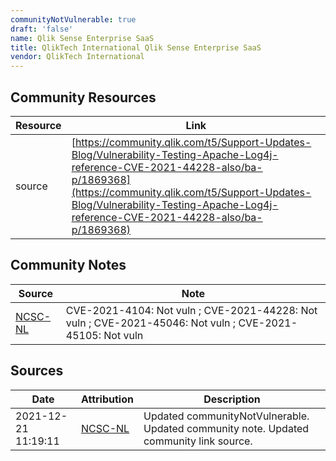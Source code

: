 ```yaml
---
communityNotVulnerable: true
draft: 'false'
name: Qlik Sense Enterprise SaaS
title: QlikTech International Qlik Sense Enterprise SaaS
vendor: QlikTech International
---
```



## Community Resources
| Resource | Link |
| --- | --- |
| source | [https://community.qlik.com/t5/Support-Updates-Blog/Vulnerability-Testing-Apache-Log4j-reference-CVE-2021-44228-also/ba-p/1869368](https://community.qlik.com/t5/Support-Updates-Blog/Vulnerability-Testing-Apache-Log4j-reference-CVE-2021-44228-also/ba-p/1869368) |

## Community Notes
| Source | Note |
| --- | --- |
| [NCSC-NL](https://github.com/NCSC-NL/log4shell/blob/main/software/README.md) | CVE-2021-4104: Not vuln ; CVE-2021-44228: Not vuln ; CVE-2021-45046: Not vuln ; CVE-2021-45105: Not vuln </ul> |

## Sources
| Date | Attribution | Description |
| --- | --- | --- |
| 2021-12-21 11:19:11 | [NCSC-NL](https://github.com/NCSC-NL/log4shell/blob/main/software/README.md) | Updated communityNotVulnerable. Updated community note. Updated community link source.  |
